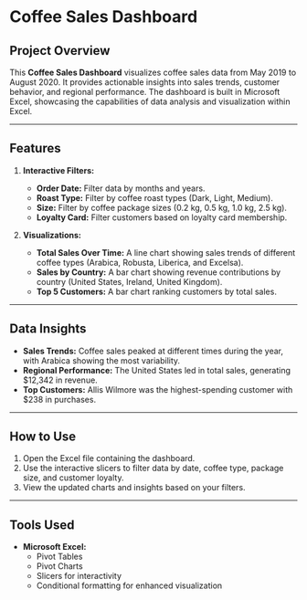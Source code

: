 # Coffee Sales Dashboard

## Project Overview

This **Coffee Sales Dashboard** visualizes coffee sales data from May 2019 to August 2020. It provides actionable insights into sales trends, customer behavior, and regional performance. The dashboard is built in Microsoft Excel, showcasing the capabilities of data analysis and visualization within Excel.

---

## Features

1. **Interactive Filters:**
   - **Order Date:** Filter data by months and years.
   - **Roast Type:** Filter by coffee roast types (Dark, Light, Medium).
   - **Size:** Filter by coffee package sizes (0.2 kg, 0.5 kg, 1.0 kg, 2.5 kg).
   - **Loyalty Card:** Filter customers based on loyalty card membership.

2. **Visualizations:**
   - **Total Sales Over Time:** A line chart showing sales trends of different coffee types (Arabica, Robusta, Liberica, and Excelsa).
   - **Sales by Country:** A bar chart showing revenue contributions by country (United States, Ireland, United Kingdom).
   - **Top 5 Customers:** A bar chart ranking customers by total sales.

---

## Data Insights

- **Sales Trends:** Coffee sales peaked at different times during the year, with Arabica showing the most variability.
- **Regional Performance:** The United States led in total sales, generating $12,342 in revenue.
- **Top Customers:** Allis Wilmore was the highest-spending customer with $238 in purchases.

---

## How to Use

1. Open the Excel file containing the dashboard.
2. Use the interactive slicers to filter data by date, coffee type, package size, and customer loyalty.
3. View the updated charts and insights based on your filters.

---

## Tools Used

- **Microsoft Excel:**
  - Pivot Tables
  - Pivot Charts
  - Slicers for interactivity
  - Conditional formatting for enhanced visualization



